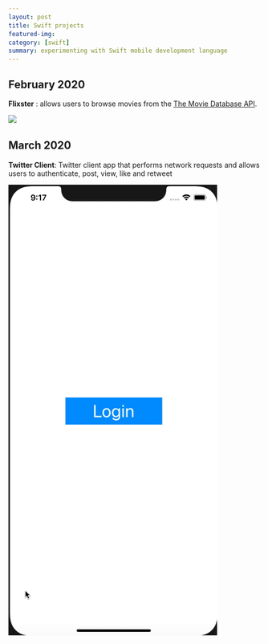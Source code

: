 ```yaml
---
layout: post
title: Swift projects
featured-img: 
category: [swift]
summary: experimenting with Swift mobile development language
---
```


## February 2020

**Flixster** : allows users to browse movies from the [The Movie Database API](http://docs.themoviedb.apiary.io/#).

![](https://github.com/chriztopherton/codepathS21/blob/main/flixster/flixster2.gif)

## March 2020

**Twitter Client**: Twitter client app that performs network requests and allows users to authenticate, post, view, like and retweet

![](https://github.com/chriztopherton/codepathS21/blob/main/twitter_ios_starter/twitter2.gif)




